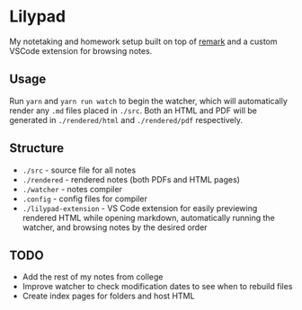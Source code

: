 # Lilypad

My notetaking and homework setup built on top of [remark](https://github.com/remarkjs/remark) and a custom VSCode extension for browsing notes.

## Usage

Run `yarn` and `yarn run watch` to begin the watcher, which will automatically render any `.md` files placed in `./src`. Both an HTML and PDF will be generated in `./rendered/html` and `./rendered/pdf` respectively.

## Structure

- `./src` - source file for all notes
- `./rendered` - rendered notes (both PDFs and HTML pages)
- `./watcher` - notes compiler
- `.config` - config files for compiler
- `./lilypad-extension` - VS Code extension for easily previewing rendered HTML while opening markdown, automatically running the watcher, and browsing notes by the desired order

## TODO

- Add the rest of my notes from college
- Improve watcher to check modification dates to see when to rebuild files
- Create index pages for folders and host HTML
